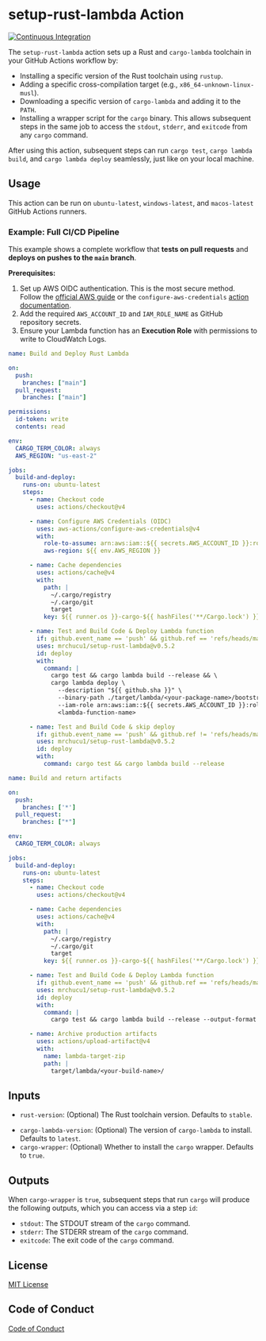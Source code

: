 # setup-rust-lambda Action

[![Continuous Integration](https://github.com/mrchucu1/setup-rust-lambda/actions/workflows/ci.yml/badge.svg)](https://github.com/mrchucu1/setup-rust-lambda/actions/workflows/ci.yml)

The `setup-rust-lambda` action sets up a Rust and `cargo-lambda` toolchain in your GitHub Actions workflow by:

-   Installing a specific version of the Rust toolchain using `rustup`.
-   Adding a specific cross-compilation target (e.g., `x86_64-unknown-linux-musl`).
-   Downloading a specific version of `cargo-lambda` and adding it to the `PATH`.
-   Installing a wrapper script for the `cargo` binary. This allows subsequent steps in the same job to access the `stdout`, `stderr`, and `exitcode` from any `cargo` command.

After using this action, subsequent steps can run `cargo test`, `cargo lambda build`, and `cargo lambda deploy` seamlessly, just like on your local machine.

## Usage

This action can be run on `ubuntu-latest`, `windows-latest`, and `macos-latest` GitHub Actions runners.

### Example: Full CI/CD Pipeline

This example shows a complete workflow that **tests on pull requests** and **deploys on pushes to the `main` branch**.

**Prerequisites:**

1.  Set up AWS OIDC authentication. This is the most secure method. Follow the [official AWS guide](https://docs.aws.amazon.com/IAM/latest/UserGuide/id_roles_providers_create_oidc.html) or the `configure-aws-credentials` [action documentation](https://github.com/aws-actions/configure-aws-credentials#setting-up-oidc-provider-and-iam-role).
2.  Add the required `AWS_ACCOUNT_ID` and `IAM_ROLE_NAME` as GitHub repository secrets.
3.  Ensure your Lambda function has an **Execution Role** with permissions to write to CloudWatch Logs.

```yaml
name: Build and Deploy Rust Lambda

on:
  push:
    branches: ["main"]
  pull_request:
    branches: ["main"]

permissions:
  id-token: write
  contents: read

env:
  CARGO_TERM_COLOR: always
  AWS_REGION: "us-east-2"

jobs:
  build-and-deploy:
    runs-on: ubuntu-latest
    steps:
      - name: Checkout code
        uses: actions/checkout@v4

      - name: Configure AWS Credentials (OIDC)
        uses: aws-actions/configure-aws-credentials@v4
        with:
          role-to-assume: arn:aws:iam::${{ secrets.AWS_ACCOUNT_ID }}:role/${{ secrets.IAM_ROLE_NAME }}
          aws-region: ${{ env.AWS_REGION }}

      - name: Cache dependencies
        uses: actions/cache@v4
        with:
          path: |
            ~/.cargo/registry
            ~/.cargo/git
            target
          key: ${{ runner.os }}-cargo-${{ hashFiles('**/Cargo.lock') }}

      - name: Test and Build Code & Deploy Lambda function
        if: github.event_name == 'push' && github.ref == 'refs/heads/main'
        uses: mrchucu1/setup-rust-lambda@v0.5.2
        id: deploy
        with:
          command: |
            cargo test && cargo lambda build --release && \
            cargo lambda deploy \
              --description "${{ github.sha }}" \
              --binary-path ./target/lambda/<your-package-name>/bootstrap \
              --iam-role arn:aws:iam::${{ secrets.AWS_ACCOUNT_ID }}:role/<lambda-function-role> \
              <lambda-function-name>

      - name: Test and Build Code & skip deploy
        if: github.event_name == 'push' && github.ref != 'refs/heads/main'
        uses: mrchucu1/setup-rust-lambda@v0.5.2
        id: deploy
        with:
          command: cargo test && cargo lambda build --release
```


```yaml
name: Build and return artifacts

on:
  push:
    branches: ['*']
  pull_request:
    branches: ["*"]

env:
  CARGO_TERM_COLOR: always

jobs:
  build-and-deploy:
    runs-on: ubuntu-latest
    steps:
      - name: Checkout code
        uses: actions/checkout@v4

      - name: Cache dependencies
        uses: actions/cache@v4
        with:
          path: |
            ~/.cargo/registry
            ~/.cargo/git
            target
          key: ${{ runner.os }}-cargo-${{ hashFiles('**/Cargo.lock') }}

      - name: Test and Build Code & Deploy Lambda function
        if: github.event_name == 'push' && github.ref == 'refs/heads/main'
        uses: mrchucu1/setup-rust-lambda@v0.5.2
        id: deploy
        with:
          command: |
            cargo test && cargo lambda build --release --output-format zip \

      - name: Archive production artifacts
        uses: actions/upload-artifact@v4
        with:
          name: lambda-target-zip
          path: |
            target/lambda/<your-build-name>/
```

## Inputs

- `rust-version`: (Optional) The Rust toolchain version. Defaults to `stable`.
<!-- `rust-target`: (Optional) The Rust cross-compilation target. Defaults to `x86_64-unknown-linux-musl`. Use `aarch64-unknown-linux-gnu` for ARM/Graviton2 Lambdas. -->
- `cargo-lambda-version`: (Optional) The version of `cargo-lambda` to install. Defaults to `latest`.
- `cargo-wrapper`: (Optional) Whether to install the `cargo` wrapper. Defaults to `true`.

## Outputs

When `cargo-wrapper` is `true`, subsequent steps that run `cargo` will produce the following outputs, which you can access via a step `id`:

- `stdout`: The STDOUT stream of the `cargo` command.
- `stderr`: The STDERR stream of the `cargo` command.
- `exitcode`: The exit code of the `cargo` command.

## License

[MIT License](LICENSE)

## Code of Conduct

[Code of Conduct](CODE_OF_CONDUCT.md)
